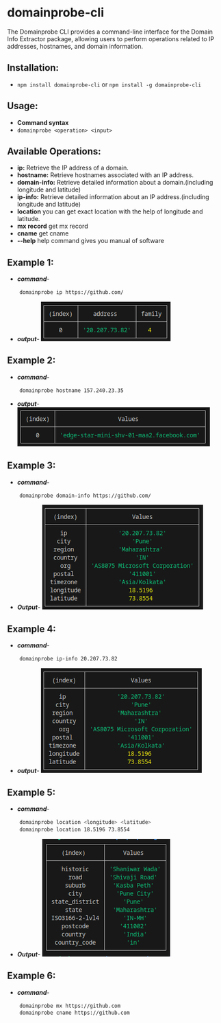 # domainprobe-cli
The Domainprobe CLI provides a command-line interface for the Domain Info Extractor package, allowing users to perform operations related to IP addresses, hostnames, and domain information.

## Installation:
- `npm install domainprobe-cli` or `npm install -g domainprobe-cli`

## Usage:
- **Command syntax**
- `domainprobe <operation> <input>`

## Available Operations:

- **ip:** Retrieve the IP address of a domain.
- **hostname:** Retrieve hostnames associated with an IP address.
- **domain-info:** Retrieve detailed information about a domain.(including longitude and latitude)
- **ip-info:** Retrieve detailed information about an IP address.(including longitude and latitude)
- **location** you can get exact location with the help of longitude and latitude.
- **mx record** get mx record
- **cname** get cname
- **--help** help command gives you manual of software

## Example 1:
- ***command***-
```bash
    domainprobe ip https://github.com/
```

- ***output***-
![Screenshot](images/image-3.png)


## Example 2:
- ***command***-
```bash
    domainprobe hostname 157.240.23.35

```

- ***output***-
![Screenshot](images/image.png)


## Example 3:
- ***command***-
```bash
    domainprobe domain-info https://github.com/


```
- ***Output***-
![Screenshot](images/image-1.png)

## Example 4:
- ***command***-
```bash
    domainprobe ip-info 20.207.73.82

```
- ***output***-
![Screenshot](images/image-2.png)

## Example 5:
- ***command***-
```bash
    domainprobe location <longitude> <latitude>
    domainprobe location 18.5196 73.8554
```

- ***Output***-
![Screenshot](images/location.png)
        
## Example 6:
- ***command***-
```bash
    domainprobe mx https://github.com     
    domainprobe cname https://github.com
```
